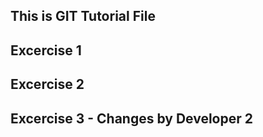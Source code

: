 ## This is GIT Tutorial File

## Excercise 1

## Excercise 2

## Excercise 3 - Changes by Developer 2


